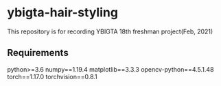 # ybigta-hair-styling
This repository is for recording YBIGTA 18th freshman project(Feb, 2021)

## Requirements

  python>=3.6
  numpy==1.19.4
  matplotlib==3.3.3
  opencv-python==4.5.1.48
  torch==1.17.0
  torchvision==0.8.1

